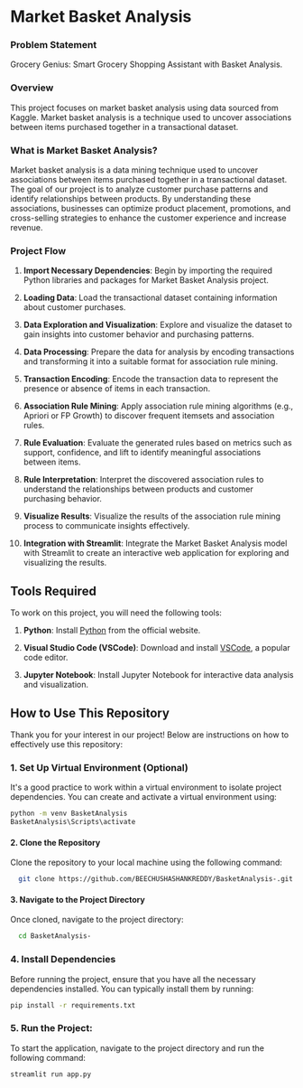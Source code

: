 # Market Basket Analysis

### Problem Statement

Grocery Genius: Smart Grocery Shopping Assistant with Basket Analysis.
### Overview
This project focuses on market basket analysis using data sourced from Kaggle. Market basket analysis is a technique used to uncover associations between items purchased together in a transactional dataset.



### What is Market Basket Analysis?

Market basket analysis is a data mining technique used to uncover associations between items purchased together in a transactional dataset. The goal of our project is to analyze customer purchase patterns and identify relationships between products. By understanding these associations, businesses can optimize product placement, promotions, and cross-selling strategies to enhance the customer experience and increase revenue.



### Project Flow 
1. **Import Necessary Dependencies**: Begin by importing the required Python libraries and packages for Market Basket Analysis project.

2. **Loading Data**: Load the transactional dataset containing information about customer purchases.

3. **Data Exploration and Visualization**: Explore and visualize the dataset to gain insights into customer behavior and purchasing patterns.

4. **Data Processing**: Prepare the data for analysis by encoding transactions and transforming it into a suitable format for association rule mining.

5. **Transaction Encoding**: Encode the transaction data to represent the presence or absence of items in each transaction.

6. **Association Rule Mining**: Apply association rule mining algorithms (e.g., Apriori or FP Growth) to discover frequent itemsets and association rules.

7. **Rule Evaluation**: Evaluate the generated rules based on metrics such as support, confidence, and lift to identify meaningful associations between items.

8. **Rule Interpretation**: Interpret the discovered association rules to understand the relationships between products and customer purchasing behavior.

9. **Visualize Results**: Visualize the results of the association rule mining process to communicate insights effectively.

10. **Integration with Streamlit**: Integrate the Market Basket Analysis model with Streamlit to create an interactive web application for exploring and visualizing the results. 





##  Tools Required

To work on this project, you will need the following tools:

1. **Python**: Install [Python](https://www.python.org/) from the official website.


2. **Visual Studio Code (VSCode)**: Download and install [VSCode](https://code.visualstudio.com/download), a popular code editor.

3. **Jupyter Notebook**: Install Jupyter Notebook for interactive data analysis and visualization.

## How to Use This Repository

Thank you for your interest in our project! Below are instructions on how to effectively use this repository:

### 1. Set Up Virtual Environment (Optional)

It's a good practice to work within a virtual environment to isolate project dependencies. You can create and activate a virtual environment using:

```bash
python -m venv BasketAnalysis
BasketAnalysis\Scripts\activate
```

#### 2. Clone the Repository
Clone the repository to your local machine using the following command:

```bash
  git clone https://github.com/BEECHUSHASHANKREDDY/BasketAnalysis-.git
```
#### 3. Navigate to the Project Directory
Once cloned, navigate to the project directory:
```bash
  cd BasketAnalysis-
```


### 4. Install Dependencies

Before running the project, ensure that you have all the necessary dependencies installed. You can typically install them by running:

```bash
pip install -r requirements.txt
```

### 5. Run the Project:
To start the application, navigate to the project directory and run the following command:
```bash
streamlit run app.py
```

